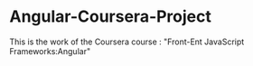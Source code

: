 # Angular-Coursera-Project
This is the work of the Coursera course : "Front-Ent JavaScript Frameworks:Angular"
